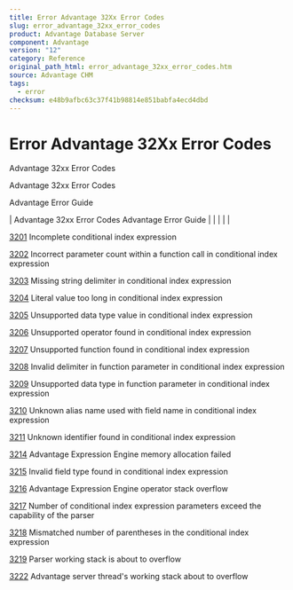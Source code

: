 ```yaml
---
title: Error Advantage 32Xx Error Codes
slug: error_advantage_32xx_error_codes
product: Advantage Database Server
component: Advantage
version: "12"
category: Reference
original_path_html: error_advantage_32xx_error_codes.htm
source: Advantage CHM
tags:
  - error
checksum: e48b9afbc63c37f41b98814e851babfa4ecd4dbd
---
```


# Error Advantage 32Xx Error Codes

Advantage 32xx Error Codes

Advantage 32xx Error Codes

Advantage Error Guide

| Advantage 32xx Error Codes  Advantage Error Guide |  |  |  |  |

[3201](error_3201_incomplete_conditional_index_expression.md) Incomplete conditional index expression

[3202](error_3202_incorrect_parameter_count_within_a_function_call_in_conditional_index_expression.md) Incorrect parameter count within a function call in conditional index expression

[3203](error_3203_missing_string_delimiter_in_conditional_index_expression.md) Missing string delimiter in conditional index expression

[3204](error_3204_literal_value_too_long_in_conditional_index_expression.md) Literal value too long in conditional index expression

[3205](error_3205_unsupported_data_type_value_in_conditional_index_expression.md) Unsupported data type value in conditional index expression

[3206](error_3206_unsupported_operator_found_in_conditional_index_expression.md) Unsupported operator found in conditional index expression

[3207](error_3207_unsupported_function_found_in_conditional_index_expression.md) Unsupported function found in conditional index expression

[3208](error_3208_invalid_delimiter_in_function_parameter_in_conditional_index_expression.md) Invalid delimiter in function parameter in conditional index expression

[3209](error_3209_unsupported_data_type_in_function_parameter_in_conditional_index_expression.md) Unsupported data type in function parameter in conditional index expression

[3210](error_3210_unknown_alias_name_used_with_field_name_in_conditional_index_expression.md) Unknown alias name used with field name in conditional index expression

[3211](error_3211_unknown_identifier_found_in_conditional_index_expression.md) Unknown identifier found in conditional index expression

[3214](error_3214_advantage_expression_engine_memory_allocation_failed.md) Advantage Expression Engine memory allocation failed

[3215](error_3215_invalid_field_type_found_in_conditional_index_expression.md) Invalid field type found in conditional index expression

[3216](error_3216_advantage_expression_engine_operator_stack_overflow.md) Advantage Expression Engine operator stack overflow

[3217](error_3217_number_of_conditional_index_expression_parameters_exceed_the_capability_of_the_parser.md) Number of conditional index expression parameters exceed the capability of the parser

[3218](error_3218_mismatched_number_of_parentheses_in_the_conditional_index_expression.md) Mismatched number of parentheses in the conditional index expression

[3219](error_3219_parser_working_stack_is_about_to_overflow.md) Parser working stack is about to overflow

[3222](error_3222_advantage_server_thread_s_working_stack_about_to_overflow.md) Advantage server thread's working stack about to overflow
